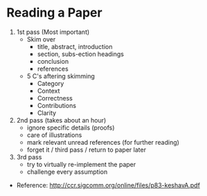 # Reading a Paper 
1) 1st pass (Most important)
    - Skim over
        - title, abstract, introduction
        - section, subs-ection headings
        - conclusion
        - references
    - 5 C's aftering skimming
        - Category
        - Context
        - Correctness
        - Contributions
        - Clarity
2) 2nd pass (takes about an hour)
    - ignore specific details (proofs)
    - care of illustrations
    - mark relevant unread references (for further reading)
    - forget it / third pass / return to paper later
3) 3rd pass
    - try to virtually re-implement the paper
    - challenge every assumption

- Reference: http://ccr.sigcomm.org/online/files/p83-keshavA.pdf